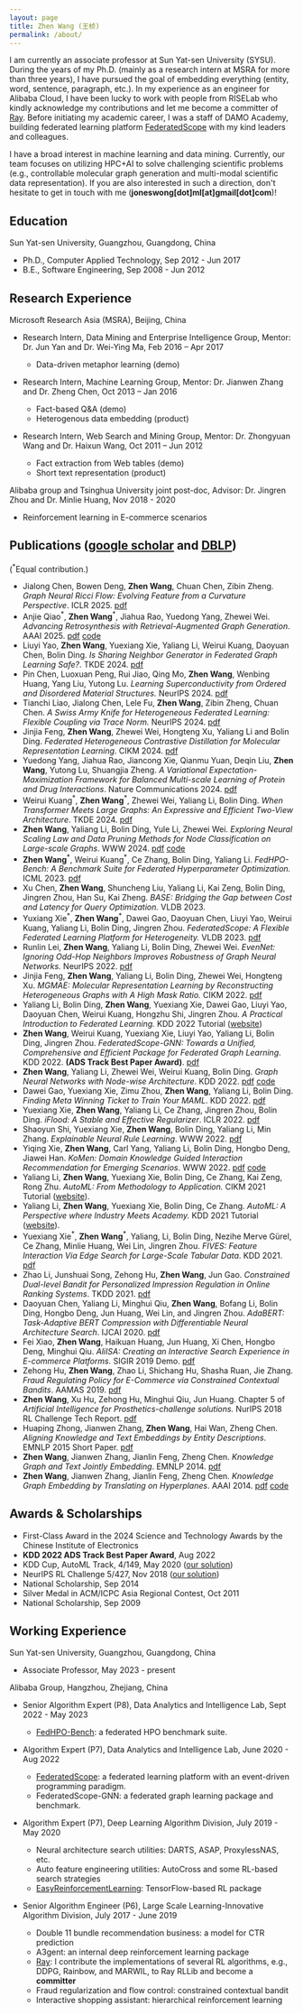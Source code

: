 ```yaml
---
layout: page
title: Zhen Wang (王桢) 
permalink: /about/
---
```


I am currently an associate professor at Sun Yat-sen University (SYSU). During the years of my Ph.D. (mainly as a research intern at MSRA for more than three years), I have pursued the goal of embedding everything (entity, word, sentence, paragraph, etc.). In my experience as an engineer for Alibaba Cloud, I have been lucky to work with people from RISELab who kindly acknowledge my contributions and let me become a committer of [Ray](https://github.com/ray-project). Before initiating my academic career, I was a staff of DAMO Academy, building federated learning platform [FederatedScope](https://github.com/alibaba/FederatedScope ) with my kind leaders and colleagues.

I have a broad interest in machine learning and data mining. Currently, our team focuses on utilizing HPC+AI to solve challenging scientific problems (e.g., controllable molecular graph generation and multi-modal scientific data representation). If you are also interested in such a direction, don't hesitate to get in touch with me (**joneswong\[dot\]ml\[at\]gmail\[dot\]com**)!

## Education
Sun Yat-sen University, Guangzhou, Guangdong, China

- Ph.D., Computer Applied Technology, Sep 2012 - Jun 2017
- B.E., Software Engineering, Sep 2008 - Jun 2012

## Research Experience
Microsoft Research Asia (MSRA), Beijing, China

- Research Intern, Data Mining and Enterprise Intelligence Group, Mentor: Dr. Jun Yan and Dr. Wei-Ying Ma, Feb 2016 – Apr 2017
    - Data-driven metaphor learning (demo)
     
- Research Intern, Machine Learning Group, Mentor: Dr. Jianwen Zhang and Dr. Zheng Chen, Oct 2013 – Jan 2016
    - Fact-based Q&A (demo)
    - Heterogenous data embedding (product)
    
- Research Intern, Web Search and Mining Group, Mentor: Dr. Zhongyuan Wang and Dr. Haixun Wang, Oct 2011 – Jun 2012
    - Fact extraction from Web tables (demo)
    - Short text representation (product)

Alibaba group and Tsinghua University joint post-doc, Advisor: Dr. Jingren Zhou and Dr. Minlie Huang, Nov 2018 - 2020

- Reinforcement learning in E-commerce scenarios


## Publications ([google scholar](https://scholar.google.com/citations?user=e5CqTBMAAAAJ&hl=en) and [DBLP](https://dblp.org/pid/78/6727-36.html))

(<sup>\*</sup>Equal contribution.)

- Jialong Chen, Bowen Deng, **Zhen Wang**, Chuan Chen, Zibin Zheng. *Graph Neural Ricci Flow: Evolving Feature from a Curvature Perspective*. ICLR 2025. [pdf](https://openreview.net/forum?id=7b2JrzdLhA)
- Anjie Qiao<sup>\*</sup>, **Zhen Wang**<sup>\*</sup>, Jiahua Rao, Yuedong Yang, Zhewei Wei. *Advancing Retrosynthesis with Retrieval-Augmented Graph Generation*. AAAI 2025. [pdf](https://ojs.aaai.org/index.php/AAAI/article/view/34203) [code](https://github.com/anjie-qiao/RARB)
- Liuyi Yao, **Zhen Wang**, Yuexiang Xie, Yaliang Li, Weirui Kuang, Daoyuan Chen, Bolin Ding. *Is Sharing Neighbor Generator in Federated Graph Learning Safe?*. TKDE 2024. [pdf](https://dl.acm.org/doi/10.1109/TKDE.2024.3482448)
- Pin Chen, Luoxuan Peng, Rui Jiao, Qing Mo, **Zhen Wang**, Wenbing Huang, Yang Liu, Yutong Lu. *Learning Superconductivity from Ordered and Disordered Material Structures.* NeurIPS 2024. [pdf](https://neurips.cc/virtual/2024/poster/97553)
- Tianchi Liao, Jialong Chen, Lele Fu, **Zhen Wang**, Zibin Zheng, Chuan Chen. *A Swiss Army Knife for Heterogeneous Federated Learning: Flexible Coupling via Trace Norm.* NeurIPS 2024. [pdf](https://proceedings.neurips.cc/paper_files/paper/2024/hash/fce1243cf0efe675d670745d902d7b4c-Abstract-Conference.html)
- Jinjia Feng, **Zhen Wang**, Zhewei Wei, Hongteng Xu, Yaliang Li and Bolin Ding. *Federated Heterogeneous Contrastive Distillation for Molecular Representation Learning*. CIKM 2024. [pdf](https://dl.acm.org/doi/10.1145/3627673.3679725)
- Yuedong Yang, Jiahua Rao, Jiancong Xie, Qianmu Yuan, Deqin Liu, **Zhen Wang**, Yutong Lu, Shuangjia Zheng. *A Variational Expectation-Maximization Framework for Balanced Multi-scale Learning of Protein and Drug Interactions*. Nature Communications 2024. [pdf](https://www.nature.com/articles/s41467-024-48801-4)
- Weirui Kuang<sup>\*</sup>, **Zhen Wang**<sup>\*</sup>, Zhewei Wei, Yaliang Li, Bolin Ding. *When Transformer Meets Large Graphs: An Expressive and Efficient Two-View Architecture*. TKDE 2024. [pdf](https://ieeexplore.ieee.org/document/10479175)
- **Zhen Wang**, Yaliang Li, Bolin Ding, Yule Li, Zhewei Wei. *Exploring Neural Scaling Law and Data Pruning Methods for Node Classification on Large-scale Graphs*. WWW 2024. [pdf](https://dl.acm.org/doi/10.1145/3589334.3645571) [code](https://github.com/joneswong/GNSL)
- **Zhen Wang**<sup>\*</sup>, Weirui Kuang<sup>\*</sup>, Ce Zhang, Bolin Ding, Yaliang Li. *FedHPO-Bench: A Benchmark Suite for Federated Hyperparameter Optimization.* ICML 2023. [pdf](https://proceedings.mlr.press/v202/wang23n.html)
- Xu Chen, **Zhen Wang**, Shuncheng Liu, Yaliang Li, Kai Zeng, Bolin Ding, Jingren Zhou, Han Su, Kai Zheng. *BASE: Bridging the Gap between Cost and Latency for Query Optimization.* VLDB 2023.
- Yuxiang Xie<sup>\*</sup>, **Zhen Wang**<sup>\*</sup>, Dawei Gao, Daoyuan Chen, Liuyi Yao, Weirui Kuang, Yaliang Li, Bolin Ding, Jingren Zhou. *FederatedScope: A Flexible Federated Learning Platform for Heterogeneity.* VLDB 2023. [pdf](https://www.vldb.org/pvldb/vol16/p1059-li.pdf)
- Runlin Lei, **Zhen Wang**, Yaliang Li, Bolin Ding, Zhewei Wei. *EvenNet: Ignoring Odd-Hop Neighbors Improves Robustness of Graph Neural Networks.* NeurIPS 2022. [pdf](https://openreview.net/pdf?id=SPoiDLr3WE7)
- Jinjia Feng, **Zhen Wang**, Yaliang Li, Bolin Ding, Zhewei Wei, Hongteng Xu. *MGMAE: Molecular Representation Learning by Reconstructing Heterogeneous Graphs with A High Mask Ratio.* CIKM 2022. [pdf](https://dl.acm.org/doi/abs/10.1145/3511808.3557395)
- Yaliang Li, Bolin Ding, **Zhen Wang**, Yuexiang Xie, Dawei Gao, Liuyi Yao, Daoyuan Chen, Weirui Kuang, Hongzhu Shi, Jingren Zhou. *A Practical Introduction to Federated Learning.* KDD 2022 Tutorial ([website](https://joneswong.github.io/KDD22FLTutorial/))
- **Zhen Wang**, Weirui Kuang, Yuexiang Xie, Liuyi Yao, Yaliang Li, Bolin Ding, Jingren Zhou. *FederatedScope-GNN: Towards a Unified, Comprehensive and Efficient Package for Federated Graph Learning*. KDD 2022. **(ADS Track Best Paper Award)**. [pdf](https://dl.acm.org/doi/10.1145/3534678.3539112)
- **Zhen Wang**, Yaliang Li, Zhewei Wei, Weirui Kuang, Bolin Ding. *Graph Neural Networks with Node-wise Architecture*. KDD 2022. [pdf](https://dl.acm.org/doi/10.1145/3534678.3539387) [code](https://github.com/joneswong/NWGNN)
- Dawei Gao, Yuexiang Xie, Zimu Zhou, **Zhen Wang**, Yaliang Li, Bolin Ding. *Finding Meta Winning Ticket to Train Your MAML*. KDD 2022. [pdf](https://dl.acm.org/doi/10.1145/3534678.3539467)
- Yuexiang Xie, **Zhen Wang**, Yaliang Li, Ce Zhang, Jingren Zhou, Bolin Ding. *iFlood: A Stable and Effective Regularizer*. ICLR 2022. [pdf](https://openreview.net/forum?id=MsHnJPaBUZE)
- Shaoyun Shi, Yuexiang Xie, **Zhen Wang**, Bolin Ding, Yaliang Li, Min Zhang. *Explainable Neural Rule Learning*. WWW 2022. [pdf](https://dl.acm.org/doi/abs/10.1145/3485447.3512023)
- Yiqing Xie, **Zhen Wang**, Carl Yang, Yaliang Li, Bolin Ding, Hongbo Deng, Jiawei Han. *KoMen: Domain Knowledge Guided Interaction Recommendation for Emerging Scenarios*. WWW 2022. [pdf](https://dl.acm.org/doi/10.1145/3485447.3512177) [code](https://github.com/Veronicium/taskEmbedding)
- Yaliang Li, **Zhen Wang**, Yuexiang Xie, Bolin Ding, Ce Zhang, Kai Zeng, Rong Zhu. *AutoML: From Methodology to Application.* CIKM 2021 Tutorial ([website](https://joneswong.github.io/CIKM21AutoMLTutorial/)).
- Yaliang Li, **Zhen Wang**, Yuexiang Xie, Bolin Ding, Ce Zhang. *AutoML: A Perspective where Industry Meets Academy.* KDD 2021 Tutorial ([website](https://joneswong.github.io/KDD21AutoMLTutorial/)).
- Yuexiang Xie<sup>\*</sup>, **Zhen Wang**<sup>\*</sup>, Yaliang, Li, Bolin Ding, Nezihe Merve Gürel, Ce Zhang, Minlie Huang, Wei Lin, Jingren Zhou. *FIVES: Feature Interaction Via Edge Search for Large-Scale Tabular Data*. KDD 2021. [pdf](https://dl.acm.org/doi/10.1145/3447548.3467066)
- Zhao Li, Junshuai Song, Zehong Hu, **Zhen Wang**, Jun Gao. *Constrained Dual-level Bandit for Personalized Impression Regulation in Online Ranking Systems*. TKDD 2021. [pdf](https://dl.acm.org/doi/10.1145/3461340)
- Daoyuan Chen, Yaliang Li, Minghui Qiu, **Zhen Wang**, Bofang Li, Bolin Ding, Hongbo Deng, Jun Huang, Wei Lin, and Jingren Zhou. *AdaBERT: Task-Adaptive BERT Compression with Differentiable Neural Architecture Search*. IJCAI 2020. [pdf](https://dl.acm.org/doi/10.5555/3491440.3491781)
- Fei Xiao, **Zhen Wang**, Haikuan Huang, Jun Huang, Xi Chen, Hongbo Deng, Minghui Qiu. *AliISA: Creating an Interactive Search Experience in E-commerce Platforms.* SIGIR 2019 Demo. [pdf](https://dl.acm.org/doi/10.1145/3331184.3331409)
- Zehong Hu, **Zhen Wang**, Zhao Li, Shichang Hu, Shasha Ruan, Jie Zhang. *Fraud Regulating Policy for E-Commerce via Constrained Contextual Bandits*. AAMAS 2019. [pdf](https://dl.acm.org/doi/10.5555/3306127.3331846)
- **Zhen Wang**, Xu Hu, Zehong Hu, Minghui Qiu, Jun Huang. Chapter 5 of *Artificial Intelligence for Prosthetics-challenge solutions.* NurIPS 2018 RL Challenge Tech Report. [pdf](https://arxiv.org/abs/1902.02441)
- Huaping Zhong, Jianwen Zhang, **Zhen Wang**, Hai Wan, Zheng Chen. *Aligning Knowledge and Text Embeddings by Entity Descriptions*. EMNLP 2015 Short Paper. [pdf](https://aclanthology.org/D15-1031/)
- **Zhen Wang**, Jianwen Zhang, Jianlin Feng, Zheng Chen. *Knowledge Graph and Text Jointly Embedding*. EMNLP 2014. [pdf](https://aclanthology.org/D14-1167/)
- **Zhen Wang**, Jianwen Zhang, Jianlin Feng, Zheng Chen. *Knowledge Graph Embedding by Translating on Hyperplanes*. AAAI 2014. [pdf](https://dl.acm.org/doi/10.5555/2893873.2894046) [code](https://github.com/joneswong/TransH)


## Awards & Scholarships

- First-Class Award in the 2024 Science and Technology Awards by the Chinese Institute of Electronics
- **KDD 2022 ADS Track Best Paper Award**, Aug 2022
- KDD Cup, AutoML Track, 4/149, May 2020 ([our solution](https://github.com/joneswong/AutoGraph))
- NeurIPS RL Challenge 5/427, Nov 2018 ([our solution](https://github.com/joneswong/rl_stadium))
- National Scholarship, Sep 2014
- Silver Medal in ACM/ICPC Asia Regional Contest, Oct 2011
- National Scholarship, Sep 2009


## Working Experience

Sun Yat-sen University, Guangzhou, Guangdong, China

- Associate Professor, May 2023 - present


Alibaba Group, Hangzhou, Zhejiang, China

- Senior Algorithm Expert (P8), Data Analytics and Intelligence Lab, Sept 2022 - May 2023

    - [FedHPO-Bench](https://github.com/alibaba/FederatedScope/tree/master/benchmark/FedHPOB): a federated HPO benchmark suite.

- Algorithm Expert (P7), Data Analytics and Intelligence Lab, June 2020 - Aug 2022

    - [FederatedScope](https://github.com/alibaba/FederatedScope): a federated learning platform with an event-driven programming paradigm.
    - FederatedScope-GNN: a federated graph learning package and benchmark.

- Algorithm Expert (P7), Deep Learning Algorithm Division, July 2019 - May 2020

    - Neural architecture search utilities: DARTS, ASAP, ProxylessNAS, etc.
    - Auto feature engineering utilities: AutoCross and some RL-based search strategies
    - [EasyReinforcementLearning](https://github.com/alibaba/EasyReinforcementLearning): TensorFlow-based RL package

- Senior Algorithm Engineer (P6), Large Scale Learning-Innovative Algorithm Division, July 2017 - June 2019

    - Double 11 bundle recommendation business: a model for CTR prediction
    - A3gent: an internal deep reinforcement learning package
    - [Ray](https://github.com/ray-project/ray): I contribute the implementations of several RL algorithms, e.g., DDPG, Rainbow, and MARWIL, to Ray RLLib and become a **committer**
    - Fraud regularization and flow control: constrained contextual bandit
    - Interactive shopping assistant: hierarchical reinforcement learning
